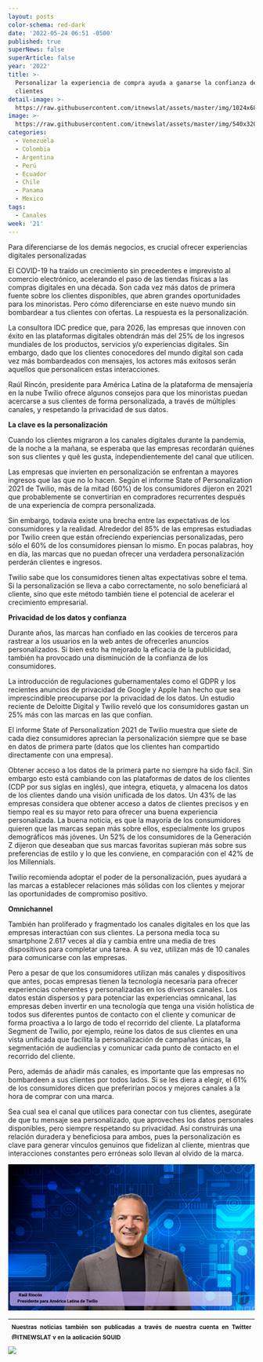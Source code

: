 ```yaml
---
layout: posts
color-schema: red-dark
date: '2022-05-24 06:51 -0500'
published: true
superNews: false
superArticle: false
year: '2022'
title: >-
  Personalizar la experiencia de compra ayuda a ganarse la confianza de tus
  clientes  
detail-image: >-
  https://raw.githubusercontent.com/itnewslat/assets/master/img/1024x680/Raul-Rincon-g.jpg
image: >-
  https://raw.githubusercontent.com/itnewslat/assets/master/img/540x320/Raul-Rincon-p.jpg
categories:
  - Venezuela
  - Colombia
  - Argentina
  - Perú
  - Ecuador
  - Chile
  - Panama
  - Mexico
tags:
  - Canales
week: '21'
---
```

Para diferenciarse de los demás negocios, es crucial ofrecer experiencias digitales personalizadas 
 
El COVID-19 ha traído un crecimiento sin precedentes e imprevisto al comercio electrónico, acelerando el paso de las tiendas físicas a las compras digitales en una década. Son cada vez más datos de primera fuente sobre los clientes disponibles, que abren grandes oportunidades para los minoristas. Pero cómo diferenciarse en este nuevo mundo sin bombardear a tus clientes con ofertas. La respuesta es la personalización.
 
La consultora IDC predice que, para 2026, las empresas que innoven con éxito en las plataformas digitales obtendrán más del 25% de los ingresos mundiales de los productos, servicios y/o experiencias digitales. Sin embargo, dado que los clientes conocedores del mundo digital son cada vez más bombardeados con mensajes, los actores más exitosos serán aquellos que personalicen estas interacciones.
 
Raúl Rincón, presidente para América Latina de la plataforma de mensajería en la nube Twilio ofrece algunos consejos para que los minoristas puedan acercarse a sus clientes de forma personalizada, a través de múltiples canales, y respetando la privacidad de sus datos.
 
**La clave es la personalización**
 
Cuando los clientes migraron a los canales digitales durante la pandemia, de la noche a la mañana, se esperaba que las empresas recordarán quiénes son sus clientes y qué les gusta, independientemente del canal que utilicen.
 
Las empresas que invierten en personalización se enfrentan a mayores ingresos que las que no lo hacen. Según el informe State of Personalization 2021 de Twilio, más de la mitad (60%) de los consumidores dijeron en 2021 que probablemente se convertirían en compradores recurrentes después de una experiencia de compra personalizada.
 
Sin embargo, todavía existe una brecha entre las expectativas de los consumidores y la realidad. Alrededor del 85% de las empresas estudiadas por Twilio creen que están ofreciendo experiencias personalizadas, pero sólo el 60% de los consumidores piensan lo mismo. En pocas palabras, hoy en día, las marcas que no puedan ofrecer una verdadera personalización perderán clientes e ingresos.
 
Twilio sabe que los consumidores tienen altas expectativas sobre el tema. Si la personalización se lleva a cabo correctamente, no solo beneficiará al cliente, sino que este método también tiene el potencial de acelerar el crecimiento empresarial.
 
**Privacidad de los datos y confianza**
 
Durante años, las marcas han confiado en las cookies de terceros para rastrear a los usuarios en la web antes de ofrecerles anuncios personalizados. Si bien esto ha mejorado la eficacia de la publicidad, también ha provocado una disminución de la confianza de los consumidores.
 
La introducción de regulaciones gubernamentales como el GDPR y los recientes anuncios de privacidad de Google y Apple han hecho que sea imprescindible preocuparse por la privacidad de los datos. Un estudio reciente de Deloitte Digital y Twilio reveló que los consumidores gastan un 25% más con las marcas en las que confían.
 
El informe State of Personalization 2021 de Twilio muestra que siete de cada diez consumidores aprecian la personalización siempre que se base en datos de primera parte (datos que los clientes han compartido directamente con una empresa).
 
Obtener acceso a los datos de la primera parte no siempre ha sido fácil. Sin embargo esto está cambiando con las plataformas de datos de los clientes (CDP por sus siglas en inglés), que integra, etiqueta, y almacena los datos de los clientes dando una visión unificada de los datos.  Un 43% de las empresas considera que obtener acceso a datos de clientes precisos y en tiempo real es su mayor reto para ofrecer una buena experiencia personalizada. La buena noticia, es que la mayoría de los consumidores quieren que las marcas sepan más sobre ellos, especialmente los grupos demográficos más jóvenes. Un 52% de los consumidores de la Generación Z dijeron que deseaban que sus marcas favoritas supieran más sobre sus preferencias de estilo y lo que les conviene, en comparación con el 42% de los Millennials.
 
Twilio recomienda adoptar el poder de la personalización, pues ayudará a las marcas a establecer relaciones más sólidas con los clientes y mejorar las oportunidades de compromiso positivo.
 
**Omnichannel**
 
También han proliferado y fragmentado los canales digitales en los que las empresas interactúan con sus clientes.  La persona media toca su smartphone 2.617 veces al día y cambia entre una media de tres dispositivos para completar una tarea. A su vez, utilizan más de 10 canales para comunicarse con las empresas.
 
Pero a pesar de que los consumidores utilizan más canales y dispositivos que antes, pocas empresas tienen la tecnología necesaria para ofrecer experiencias coherentes y personalizadas en los diversos canales. Los datos están dispersos y para potenciar las experiencias omnicanal, las empresas deben invertir en una tecnología que tenga una visión holística de todos sus diferentes puntos de contacto con el cliente y comunicar de forma proactiva a lo largo de todo el recorrido del cliente. La plataforma Segment de Twilio, por ejemplo, reúne los datos de sus clientes en una vista unificada que facilita la personalización de campañas únicas, la segmentación de audiencias y comunicar cada punto de contacto en el recorrido del cliente. 
 
Pero, además de añadir más canales, es importante que las empresas no bombardeen a sus clientes por todos lados. Si se les diera a elegir, el 61% de los consumidores dicen que preferirían pocos y mejores canales a la hora de comprar con una marca. 
 
Sea cual sea el canal que utilices para conectar con tus clientes, asegúrate de que tu mensaje sea personalizado, que aproveches los datos personales disponibles, pero siempre respetando su privacidad. Así construirás una relación duradera y beneficiosa para ambos, pues la personalización es clave para generar vínculos genuinos que fidelizan al cliente, mientras que interacciones constantes pero erróneas solo llevan al olvido de la marca. 

![](https://raw.githubusercontent.com/itnewslat/assets/master/img/540x320/Raul-Rincon-p.jpg)

<table style="height: 42px;" width="569">
<tbody>
<tr>
<td style="text-align: justify;"><sub><strong>Nuestras noticias también son publicadas a través de nuestra cuenta en Twitter <a href="https://twitter.com/itnewslat?lang=es">@ITNEWSLAT</a> y en la aplicación <a href="https://squidapp.co/en/">SQUID</a></strong></sub></td>
</tr>
</tbody>
</table>

<img src="https://tracker.metricool.com/c3po.jpg?hash=56f88a41e39ab42c063cc51676587a04"/>